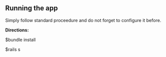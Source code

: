 ## Running the app

Simply follow standard proceedure and do not forget to configure it before.


**Directions:** 

$bundle install

$rails s
